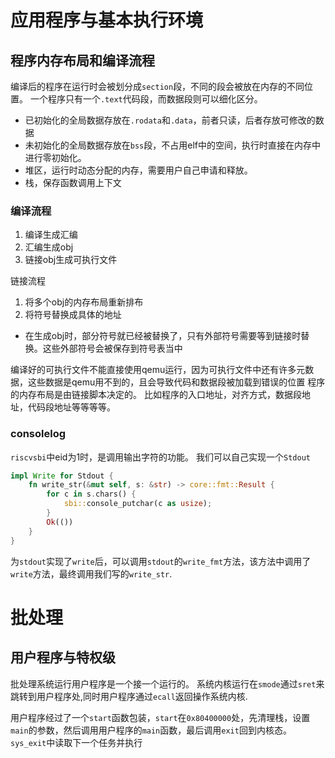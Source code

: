 # 应用程序与基本执行环境

## 程序内存布局和编译流程
编译后的程序在运行时会被划分成`section`段，不同的段会被放在内存的不同位置。
一个程序只有一个`.text`代码段，而数据段则可以细化区分。
- 已初始化的全局数据存放在`.rodata`和`.data`，前者只读，后者存放可修改的数据
- 未初始化的全局数据存放在`bss`段，不占用elf中的空间，执行时直接在内存中进行零初始化。
- 堆区，运行时动态分配的内存，需要用户自己申请和释放。
- 栈，保存函数调用上下文

### 编译流程
1. 编译生成汇编
2. 汇编生成obj
3. 链接obj生成可执行文件

链接流程
1. 将多个obj的内存布局重新排布
2. 将符号替换成具体的地址
  - 在生成obj时，部分符号就已经被替换了，只有外部符号需要等到链接时替换。这些外部符号会被保存到符号表当中


编译好的可执行文件不能直接使用qemu运行，因为可执行文件中还有许多元数据，这些数据是qemu用不到的，且会导致代码和数据段被加载到错误的位置
程序的内存布局是由链接脚本决定的。
比如程序的入口地址，对齐方式，数据段地址，代码段地址等等等等。

### consolelog
`riscvsbi`中eid为1时，是调用输出字符的功能。
我们可以自己实现一个`Stdout`

```rust
impl Write for Stdout {
    fn write_str(&mut self, s: &str) -> core::fmt::Result {
        for c in s.chars() {
            sbi::console_putchar(c as usize);
        }
        Ok(())
    }
}
```
为`stdout`实现了`write`后，可以调用`stdout`的`write_fmt`方法，该方法中调用了`write`方法，最终调用我们写的`write_str`.


# 批处理
## 用户程序与特权级
批处理系统运行用户程序是一个接一个运行的。
系统内核运行在`smode`通过`sret`来跳转到用户程序处,同时用户程序通过`ecall`返回操作系统内核.

用户程序经过了一个`start`函数包装，`start`在`0x80400000`处，先清理栈，设置`main`的参数，然后调用用户程序的`main`函数，最后调用`exit`回到内核态。
`sys_exit`中读取下一个任务并执行

